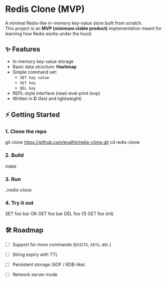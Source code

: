 # Redis Clone (MVP)

A minimal Redis-like in-memory key-value store built from scratch.  
This project is an **MVP (minimum viable product)** implementation meant for learning how Redis works under the hood.

## ✨ Features
- In-memory key-value storage  
- Basic data structure: **Hashmap**  
- Simple command set:  
  - `SET key value`  
  - `GET key`  
  - `DEL key`  
- REPL-style interface (read-eval-print loop)  
- Written in **C** (fast and lightweight)  

## ⚡ Getting Started

### 1. Clone the repo

git clone https://github.com/eyalhh/redis-clone.git
cd redis-clone


### 2. Build

make


### 3. Run

./redis-clone


### 4. Try it out

SET foo bar
OK
GET foo
bar
DEL foo
(1)
GET foo
(nil)

## 🛠 Roadmap

* [ ] Support for more commands (`EXISTS`, `KEYS`, etc.)
* [ ] String expiry with TTL
* [ ] Persistent storage (AOF / RDB-like)
* [ ] Network server mode

